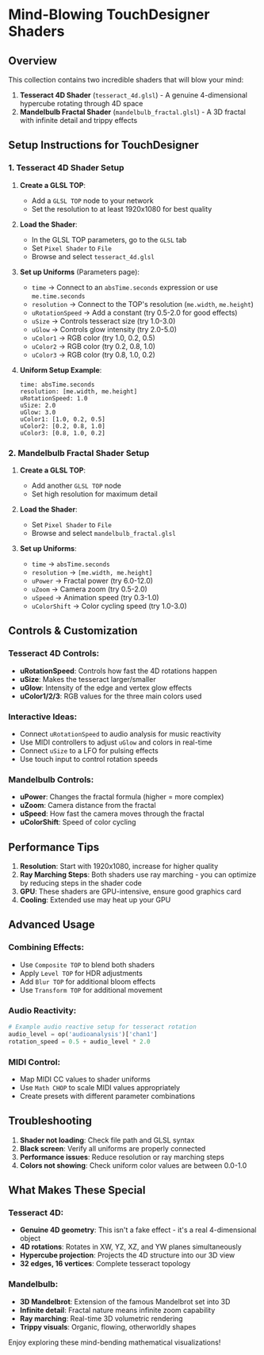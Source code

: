 # Mind-Blowing TouchDesigner Shaders

## Overview
This collection contains two incredible shaders that will blow your mind:

1. **Tesseract 4D Shader** (`tesseract_4d.glsl`) - A genuine 4-dimensional hypercube rotating through 4D space
2. **Mandelbulb Fractal Shader** (`mandelbulb_fractal.glsl`) - A 3D fractal with infinite detail and trippy effects

## Setup Instructions for TouchDesigner

### 1. Tesseract 4D Shader Setup

1. **Create a GLSL TOP**:
   - Add a `GLSL TOP` node to your network
   - Set the resolution to at least 1920x1080 for best quality

2. **Load the Shader**:
   - In the GLSL TOP parameters, go to the `GLSL` tab
   - Set `Pixel Shader` to `File`
   - Browse and select `tesseract_4d.glsl`

3. **Set up Uniforms** (Parameters page):
   - `time` → Connect to an `absTime.seconds` expression or use `me.time.seconds`
   - `resolution` → Connect to the TOP's resolution (`me.width`, `me.height`)
   - `uRotationSpeed` → Add a constant (try 0.5-2.0 for good effects)
   - `uSize` → Controls tesseract size (try 1.0-3.0)
   - `uGlow` → Controls glow intensity (try 2.0-5.0)
   - `uColor1` → RGB color (try 1.0, 0.2, 0.5)
   - `uColor2` → RGB color (try 0.2, 0.8, 1.0)  
   - `uColor3` → RGB color (try 0.8, 1.0, 0.2)

4. **Uniform Setup Example**:
   ```
   time: absTime.seconds
   resolution: [me.width, me.height]
   uRotationSpeed: 1.0
   uSize: 2.0
   uGlow: 3.0
   uColor1: [1.0, 0.2, 0.5]
   uColor2: [0.2, 0.8, 1.0]
   uColor3: [0.8, 1.0, 0.2]
   ```

### 2. Mandelbulb Fractal Shader Setup

1. **Create a GLSL TOP**:
   - Add another `GLSL TOP` node
   - Set high resolution for maximum detail

2. **Load the Shader**:
   - Set `Pixel Shader` to `File`
   - Browse and select `mandelbulb_fractal.glsl`

3. **Set up Uniforms**:
   - `time` → `absTime.seconds`
   - `resolution` → `[me.width, me.height]`
   - `uPower` → Fractal power (try 6.0-12.0)
   - `uZoom` → Camera zoom (try 0.5-2.0)
   - `uSpeed` → Animation speed (try 0.3-1.0)
   - `uColorShift` → Color cycling speed (try 1.0-3.0)

## Controls & Customization

### Tesseract 4D Controls:
- **uRotationSpeed**: Controls how fast the 4D rotations happen
- **uSize**: Makes the tesseract larger/smaller
- **uGlow**: Intensity of the edge and vertex glow effects
- **uColor1/2/3**: RGB values for the three main colors used

### Interactive Ideas:
- Connect `uRotationSpeed` to audio analysis for music reactivity
- Use MIDI controllers to adjust `uGlow` and colors in real-time
- Connect `uSize` to a LFO for pulsing effects
- Use touch input to control rotation speeds

### Mandelbulb Controls:
- **uPower**: Changes the fractal formula (higher = more complex)
- **uZoom**: Camera distance from the fractal
- **uSpeed**: How fast the camera moves through the fractal
- **uColorShift**: Speed of color cycling

## Performance Tips

1. **Resolution**: Start with 1920x1080, increase for higher quality
2. **Ray Marching Steps**: Both shaders use ray marching - you can optimize by reducing steps in the shader code
3. **GPU**: These shaders are GPU-intensive, ensure good graphics card
4. **Cooling**: Extended use may heat up your GPU

## Advanced Usage

### Combining Effects:
- Use `Composite TOP` to blend both shaders
- Apply `Level TOP` for HDR adjustments
- Add `Blur TOP` for additional bloom effects
- Use `Transform TOP` for additional movement

### Audio Reactivity:
```python
# Example audio reactive setup for tesseract rotation
audio_level = op('audioanalysis')['chan1']
rotation_speed = 0.5 + audio_level * 2.0
```

### MIDI Control:
- Map MIDI CC values to shader uniforms
- Use `Math CHOP` to scale MIDI values appropriately
- Create presets with different parameter combinations

## Troubleshooting

1. **Shader not loading**: Check file path and GLSL syntax
2. **Black screen**: Verify all uniforms are properly connected
3. **Performance issues**: Reduce resolution or ray marching steps
4. **Colors not showing**: Check uniform color values are between 0.0-1.0

## What Makes These Special

### Tesseract 4D:
- **Genuine 4D geometry**: This isn't a fake effect - it's a real 4-dimensional object
- **4D rotations**: Rotates in XW, YZ, XZ, and YW planes simultaneously  
- **Hypercube projection**: Projects the 4D structure into our 3D view
- **32 edges, 16 vertices**: Complete tesseract topology

### Mandelbulb:
- **3D Mandelbrot**: Extension of the famous Mandelbrot set into 3D
- **Infinite detail**: Fractal nature means infinite zoom capability
- **Ray marching**: Real-time 3D volumetric rendering
- **Trippy visuals**: Organic, flowing, otherworldly shapes

Enjoy exploring these mind-bending mathematical visualizations!